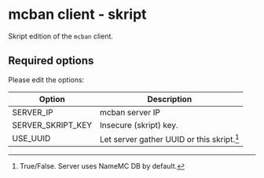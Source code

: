 # mcban client - skript

Skript edition of the `mcban` client.

## Required options

Please edit the options:

| Option      | Description |
| ----------- | ----------- |
| SERVER_IP      | mcban server IP       |
| SERVER_SKRIPT_KEY   | Insecure (skript) key.        |
| USE_UUID   | Let server gather UUID or this skript.[^1]       |

[^1]: True/False. Server uses NameMC DB by default.

